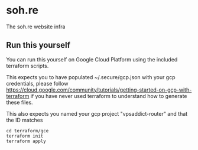 # soh.re
The soh.re website infra

## Run this yourself
You can run this yourself on Google Cloud Platform using the included terraform scripts.

This expects you to have populated ~/.secure/gcp.json with your gcp credentials, please follow https://cloud.google.com/community/tutorials/getting-started-on-gcp-with-terraform if you have never used terraform to understand how to generate these files.

This also expects you named your gcp project "vpsaddict-router" and that the ID matches
```
cd terraform/gce
terraform init
terraform apply
```
